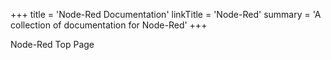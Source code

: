 +++
title = 'Node-Red Documentation'
linkTitle = 'Node-Red'
summary = 'A collection of documentation for Node-Red'
+++

Node-Red Top Page
